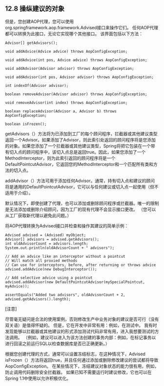 ## 12.8 操纵建议的对象

但是，您创建AOP代理，您可以使用org.springframework.aop.framework.Advised接口来操作它们。 任何AOP代理都可以转换为此接口，无论它实现哪个其他接口。 该界面包括以下方法：

```
Advisor[] getAdvisors();

void addAdvice(Advice advice) throws AopConfigException;

void addAdvice(int pos, Advice advice) throws AopConfigException;

void addAdvisor(Advisor advisor) throws AopConfigException;

void addAdvisor(int pos, Advisor advisor) throws AopConfigException;

int indexOf(Advisor advisor);

boolean removeAdvisor(Advisor advisor) throws AopConfigException;

void removeAdvisor(int index) throws AopConfigException;

boolean replaceAdvisor(Advisor a, Advisor b) throws AopConfigException;

boolean isFrozen();
```

getAdvisors（）方法将为已添加到工厂的每个顾问程序，拦截器或其他建议类型返回一个Advisor。如果添加了Advisor，则此索引处返回的顾问程序将是您添加的对象。如果您添加了一个拦截器或其他建议类型，Spring将把它包装在一个带有切入点的顾问程序中，该切入点总是返回true。因此，如果您添加了一个MethodInterceptor，则为此索引返回的顾问程序将是一个DefaultPointcutAdvisor，它返回您的MethodInterceptor和一个匹配所有类和方法的切入点。

addAdvisor（）方法可用于添加任何Advisor。通常，持有切入点和建议的顾问将是通用的DefaultPointcutAdvisor，它可以与任何建议或切入点一起使用（但不适用于介绍）。

默认情况下，即使创建了代理，也可以添加或删除顾问程序或拦截器。唯一的限制是无法添加或删除介绍顾问，因为工厂的现有代理不会显示接口更改。 （您可以从工厂获取新代理以避免此问题。）

将AOP代理转换为Advised接口并检查和操作其建议的简单示例：

```
Advised advised = (Advised) myObject;
Advisor[] advisors = advised.getAdvisors();
int oldAdvisorCount = advisors.length;
System.out.println(oldAdvisorCount + " advisors");

// Add an advice like an interceptor without a pointcut
// Will match all proxied methods
// Can use for interceptors, before, after returning or throws advice
advised.addAdvice(new DebugInterceptor());

// Add selective advice using a pointcut
advised.addAdvisor(new DefaultPointcutAdvisor(mySpecialPointcut, myAdvice));

assertEquals("Added two advisors", oldAdvisorCount + 2, advised.getAdvisors().length);
```

\[注意\]

尽管毫无疑问是合法的使用案例，否则修改生产中业务对象的建议是否可行（没有双关语）是值得怀疑的。 但是，它在开发中非常有用：例如，在测试中。 我有时发现能够以拦截器或其他建议的形式添加测试代码非常有用，进入我想要测试的方法调用。 （例如，建议可以进入为该方法创建的事务内部：例如，在标记事务以进行回滚之前运行SQL以检查数据库是否已正确更新。）

根据您创建代理的方式，通常可以设置冻结标志，在这种情况下，Advised isFrozen（）方法将返回true，并且任何通过添加或删除修改建议的尝试都将导致AopConfigException。 在某些情况下，冻结建议对象状态的能力很有用，例如，防止调用代码删除安全拦截器。 如果已知不需要运行时建议修改，它也可以在Spring 1.1中使用以允许积极优化。



